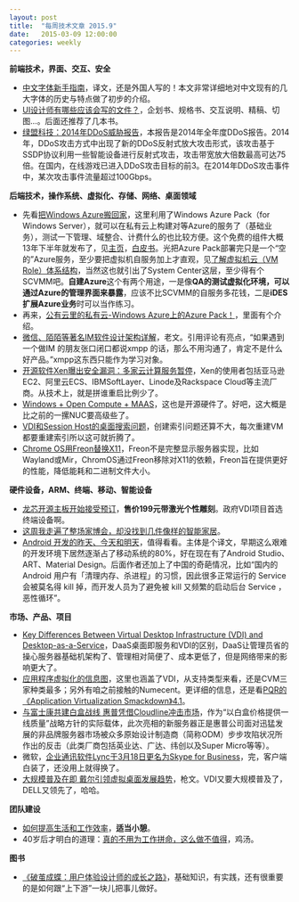```yaml
---
layout: post
title:  "每周技术文章 2015.9"
date:   2015-03-09 12:00:00
categories: weekly
---
```

**前端技术，界面、交互、安全**

* [中文字体新手指南](http://fuxiaopang.cn/the-complete-beginners-guide-to-chinese-fonts/?from=timeline&isappinstalled=0)，译文，还是外国人写的！本文非常详细地对中文现有的几大字体的历史与特点做了初步的介绍。
* [UI设计师有哪些应该会写的文件？](http://www.woshipm.com/pd/141299.html)，企划书、规格书、交互说明、精稿、切图...。后面还推荐了几本书。
* [绿盟科技：2014年DDoS威胁报告](http://www.williamlong.info/archives/4166.html)，本报告是2014年全年度DDoS报告。2014年，DDoS攻击方式中出现了新的DDoS反射式放大攻击形式，该攻击基于SSDP协议利用一些智能设备进行反射式攻击，攻击带宽放大倍数最高可达75倍。在国内，在线游戏已进入DDoS攻击目标的前3。在2014年DDoS攻击事件中，某次攻击事件流量超过100Gbps。

**后端技术，操作系统、虚拟化、存储、网络、桌面领域**

* 先看[把Windows Azure搬回家](http://mp.weixin.qq.com/s?__biz=MzA3NTM1MzE4Nw==&mid=203132864&idx=1&sn=bbd6d32900009051467f6f166a8d6fb1#rd)，这里利用了Windows Azure Pack（for Windows Server），就可以在私有云上构建对等Azure的服务了（基础业务），测试一下管理、域整合、计费什么的也比较方便。这个免费的组件大概13年下半年就发布了，见[主页](http://www.microsoft.com/zh-cn/server-cloud/products/windows-azure-pack)，[白皮书](http://download.microsoft.com/download/0/1/C/01C728DF-B1DD-4A9E-AC5A-2C565AA37730/Windows_Azure_Pack_White_Paper.pdf)。光把Azure Pack部署完只是一个“空的”Azure服务，至少要把虚拟机自服务加上才直观，见[了解虚拟机云（VM Role）体系结构](https://technet.microsoft.com/zh-cn/library/dn457796.aspx)，当然这也就引出了System Center这层，至少得有个SCVMM吧。**自建Azure**这个有两个用途，一是像**QA的测试虚拟化环境，可以通过Azure的管理界面来暴露**，应该不比SCVMM的自服务多花钱，二是**iDES扩展Azure业务**时可以当作练习。
* 再来，[公有云里的私有云-Windows Azure上的Azure Pack！](http://mp.weixin.qq.com/s?__biz=MzA3NTM1MzE4Nw==&mid=203226985&idx=1&sn=98383e03509039c9a96efff73b004a5e#rd)，里面有个介绍。
* [微信、陌陌等著名IM软件设计架构详解](http://blog.csdn.net/justinjing0612/article/details/38322353)，老文。引用评论有亮点，“如果遇到一个做IM 的朋友张口闭口都说xmpp 的话，那么不用沟通了，肯定不是什么好产品。”xmpp这东西只能作为学习对象。
* [开源软件Xen曝出安全漏洞：多家云计算服务暂停](http://security.zdnet.com.cn/security_zone/2015/0312/3047822.shtml)，Xen的使用者包括亚马逊EC2、阿里云ECS、IBMSoftLayer、Linode及Rackspace Cloud等主流厂商。从技术上，就是拼谁重启比例少了。
* [Windows + Open Compute + MAAS](http://www.cloudbase.it/windows-maas-and-open-compute/)，这也是开源硬件了。好吧，这大概是比之前的一摞NUC要高级些了。
* [VDI和Session Host的桌面搜索问题](http://www.brianmadden.com/blogs/brianmadden/archive/2015/03/11/what-do-you-do-for-desktop-search-in-vdi-and-rdsh.aspx)，创建索引问题还算不大，每次重建VM都要重建索引所以这可就折腾了。
* [Chrome OS用Freon替换X11](http://www.cnbeta.com/articles/375707.htm)，Freon不是完整显示服务器实现，比如Wayland或Mir，ChromOS通过Freon移除对X11的依赖，Freon旨在提供更好的性能，降低能耗和二进制文件大小。

**硬件设备，ARM、终端、移动、智能设备**

* [龙芯开源主板开始接受预订](http://news.mydrivers.com/1/397/397522.htm)，**售价199元带激光个性雕刻**。政府VDI项目首选终端设备啊。
* [这周我走遍了整场家博会，却没找到几件像样的智能家居](http://www.pingwest.com/awe-2015-smart-home/)。
* [Android 开发的昨天、今天和明天](http://www.gracecode.com/posts/the-past-present-and-future-of-android-development.html)，值得看看。主体是个译文，早期这么艰难的开发环境下居然逐渐占了移动系统的80%，好在现在有了Android Studio、ART、Material Design。后面作者还加上了中国的奇葩情况，比如“国内的 Android 用户有「清理内存、杀进程」的习惯，因此很多正常运行的 Service 会被莫名得 kill 掉，而开发人员为了避免被 kill 又频繁的启动后台 Service ，恶性循环”。

**市场、产品、项目**

* [Key Differences Between Virtual Desktop Infrastructure (VDI) and Desktop-as-a-Service](http://vmblog.com/archive/2015/03/09/key-differences-between-virtual-desktop-infrastructure-vdi-and-desktop-as-a-service.aspx#.VQI62Y7oS-U)，DaaS桌面即服务和VDI的区别，DaaS让管理员省的操心服务器基础机架构了、管理相对简便了、成本更低了，但是网络带来的影响更大了。
* [应用程序虚拟化的信息图](http://www.algiz-technology.com/wp-content/uploads/2015/02/Application-Virtualization-Smackdown-Infographic-e1425053238941.png)，这里也涵盖了VDI，从支持类型来看，还是CVM三家种类最多；另外有咱之前接触的Numecent。更详细的信息，还是看[PQR的《Application Virtualization Smackdown》4.1](http://www.pqr.com/application-virtualization-smackdown)。
* [与富士康共建白盒战线 惠普凭借Cloudline冲击市场](http://server.zdnet.com.cn/server/2015/0311/3047781.shtml)，作为“以白盒价格提供一线质量”战略方针的实际载体，此次亮相的新服务器正是惠普公司面对迅猛发展的非品牌服务器市场被众多原始设计制造商（简称ODM）步步攻陷状况所作出的反击（此类厂商包括英业达、广达、纬创以及Super Micro等等）。
* 微软，[企业通讯软件Lync于3月18日更名为Skype for Business](http://www.cnbeta.com/articles/376673.htm)，完，客户端白装了，还没用上就得换了。
* [大规模普及在即 戴尔引领虚拟桌面发展趋势](http://server.zdnet.com.cn/server/2015/0310/3047705.shtml)，枪文。VDI又要大规模普及了，DELL又领先了，哈哈。

**团队建设**

* [如何提高生活和工作效率](http://m.cnbeta.com/articles/376667.htm)，**适当小憩**。
* 40岁后才明白的道理：[真的不用为工作拼命，这么做不值得](http://news.cnblogs.com/n/516482/)，鸡汤。

**图书**

* [《破茧成蝶：用户体验设计师的成长之路》](http://www.duokan.com/book/54064)，基础知识，有实践，还有很重要的是如何跟“上下游”一块儿把事儿做好。

